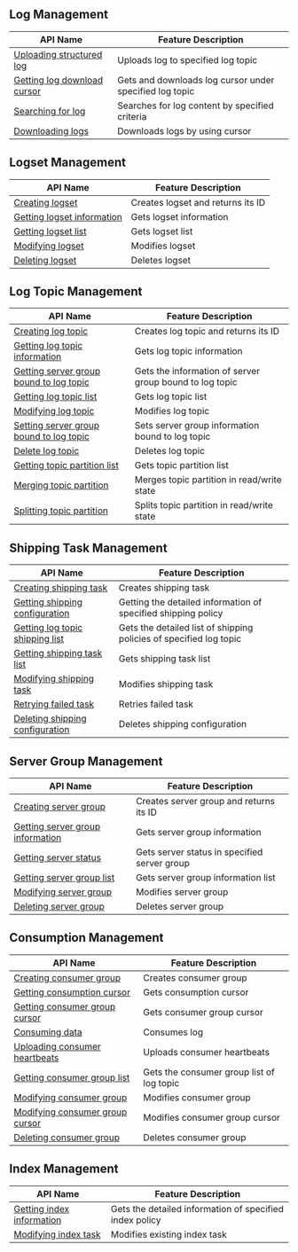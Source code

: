 
## Log Management

| API Name | Feature Description |
| ------------------------------------------------------------ | ---------------------------------- |
| [Uploading structured log](https://intl.cloud.tencent.com/document/product/614/16873) | Uploads log to specified log topic           |
| [Getting log download cursor](https://intl.cloud.tencent.com/document/product/614/16876) | Gets and downloads log cursor under specified log topic |
| [Searching for log](https://intl.cloud.tencent.com/document/product/614/16875) | Searches for log content by specified criteria         |
| [Downloading logs](https://intl.cloud.tencent.com/document/product/614/16874) | Downloads logs by using cursor                   |

## Logset Management

| API Name | Feature Description |
| ------------------------------------------------------------ | --------------------------- |
| [Creating logset](https://intl.cloud.tencent.com/document/product/614/16879) | Creates logset and returns its ID |
| [Getting logset information](https://intl.cloud.tencent.com/document/product/614/16881) | Gets logset information              |
| [Getting logset list](https://intl.cloud.tencent.com/document/product/614/16882) | Gets logset list          |
| [Modifying logset](https://intl.cloud.tencent.com/document/product/614/16878) | Modifies logset                  |
| [Deleting logset](https://intl.cloud.tencent.com/document/product/614/16880) | Deletes logset                  |

## Log Topic Management

| API Name | Feature Description |
| ------------------------------------------------------------ | ------------------------------- |
| [Creating log topic](https://intl.cloud.tencent.com/document/product/614/16885) | Creates log topic and returns its ID |
| [Getting log topic information](https://intl.cloud.tencent.com/document/product/614/16887) | Gets log topic information                |
| [Getting server group bound to log topic](https://intl.cloud.tencent.com/document/product/614/30433) | Gets the information of server group bound to log topic |
| [Getting log topic list](https://intl.cloud.tencent.com/document/product/614/16888) | Gets log topic list            |
| [Modifying log topic](https://intl.cloud.tencent.com/document/product/614/16884) | Modifies log topic                    |
| [Setting server group bound to log topic](https://intl.cloud.tencent.com/document/product/614/30434) | Sets server group information bound to log topic |
| [Delete log topic](https://intl.cloud.tencent.com/document/product/614/16886) | Deletes log topic                    |
| [Getting topic partition list](https://intl.cloud.tencent.com/document/product/614/34659) |     Gets topic partition list              |
| [Merging topic partition](https://intl.cloud.tencent.com/document/product/614/34660) | Merges topic partition in read/write state                 |
| [Splitting topic partition](https://intl.cloud.tencent.com/document/product/614/34661) | Splits topic partition in read/write state                  |




## Shipping Task Management

| API Name | Feature Description |
| ------------------------------------------------------------ | -------------------------- |
| [Creating shipping task](https://intl.cloud.tencent.com/document/product/614/16890) | Creates shipping task           |
| [Getting shipping configuration](https://intl.cloud.tencent.com/document/product/614/16894) | Getting the detailed information of specified shipping policy |
| [Getting log topic shipping list](https://intl.cloud.tencent.com/document/product/614/30435) | Gets the detailed list of shipping policies of specified log topic |
| [Getting shipping task list](https://intl.cloud.tencent.com/document/product/614/16891) | Gets shipping task list       |
| [Modifying shipping task](https://intl.cloud.tencent.com/document/product/614/16893) | Modifies shipping task         |
| [Retrying failed task](https://intl.cloud.tencent.com/document/product/614/16895) | Retries failed task         |
| [Deleting shipping configuration](https://intl.cloud.tencent.com/document/product/614/16892) | Deletes shipping configuration              |

## Server Group Management

| API Name | Feature Description |
| ------------------------------------------------------------ | --------------------------- |
| [Creating server group](https://intl.cloud.tencent.com/document/product/614/16899) | Creates server group and returns its ID |
| [Getting server group information](https://intl.cloud.tencent.com/document/product/614/16902) | Gets server group information              |
| [Getting server status](https://intl.cloud.tencent.com/document/product/614/16901) | Gets server status in specified server group  |
| [Getting server group list](https://intl.cloud.tencent.com/document/product/614/16903) | Gets server group information list          |
| [Modifying server group](https://intl.cloud.tencent.com/document/product/614/16898) | Modifies server group                  |
| [Deleting server group](https://intl.cloud.tencent.com/document/product/614/16900) | Deletes server group                  |


## Consumption Management

| API Name | Feature Description |
| ------------------------------------------------------------ | --------------------------- |
|[Creating consumer group](https://intl.cloud.tencent.com/document/product/614/34648) | Creates consumer group |
| [Getting consumption cursor](https://intl.cloud.tencent.com/document/product/614/34649) | Gets consumption cursor |
| [Getting consumer group cursor](https://intl.cloud.tencent.com/document/product/614/34650) | Gets consumer group cursor |
| [Consuming data](https://intl.cloud.tencent.com/document/product/614/34651) | Consumes log |
| [Uploading consumer heartbeats](https://intl.cloud.tencent.com/document/product/614/34652) | Uploads consumer heartbeats |
| [Getting consumer group list](https://intl.cloud.tencent.com/document/product/614/34653) | Gets the consumer group list of log topic |
| [Modifying consumer group](https://intl.cloud.tencent.com/document/product/614/34654) | Modifies consumer group |
| [Modifying consumer group cursor](https://intl.cloud.tencent.com/document/product/614/34655) | Modifies consumer group cursor |
| [Deleting consumer group](https://intl.cloud.tencent.com/document/product/614/34656) | Deletes consumer group |





## Index Management

| API Name | Feature Description |
| ------------------------------------------------------------ | -------------------------- |
| [Getting index information](https://intl.cloud.tencent.com/document/product/614/16906) | Gets the detailed information of specified index policy |
| [Modifying index task](https://intl.cloud.tencent.com/document/product/614/16905) | Modifies existing index task         |

